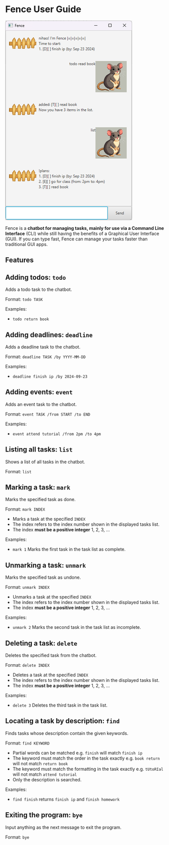 # Fence User Guide

![Screenshot of the Fence chatbot in use.](Ui.png)

Fence is a **chatbot for managing tasks, mainly for use via a Command Line Interface** (CLI) while still having the
benefits of a Graphical User Interface (GUI). If you can type fast, Fence can manage your tasks faster than traditional
GUI apps.

## Features

## Adding todos: `todo`

Adds a todo task to the chatbot.

Format: `todo TASK`

Examples: 
- `todo return book`

## Adding deadlines: `deadline`

Adds a deadline task to the chatbot.

Format: `deadline TASK /by YYYY-MM-DD`

Examples: 
- `deadline finish ip /by 2024-09-23`

## Adding events: `event`

Adds an event task to the chatbot.

Format: `event TASK /from START /to END`

Examples: 
- `event attend tutorial /from 2pm /to 4pm`

## Listing all tasks: `list`

Shows a list of all tasks in the chatbot.

Format: `list`

## Marking a task: `mark`

Marks the specified task as done.

Format: `mark INDEX`
- Marks a task at the specified `INDEX`
- The index refers to the index number shown in the displayed tasks list.
- The index **must be a positive integer** 1, 2, 3, ...

Examples: 
- `mark 1` Marks the first task in the task list as complete.

## Unmarking a task: `unmark`

Marks the specified task as undone.

Format: `unmark INDEX`
- Unmarks a task at the specified `INDEX`
- The index refers to the index number shown in the displayed tasks list.
- The index **must be a positive integer** 1, 2, 3, ...

Examples: 
- `unmark 2` Marks the second task in the task list as incomplete.

## Deleting a task: `delete`

Deletes the specified task from the chatbot.

Format: `delete INDEX`
- Deletes a task at the specified `INDEX`
- The index refers to the index number shown in the displayed tasks list.
- The index **must be a positive integer** 1, 2, 3, ...

Examples: 
- `delete 3` Deletes the third task in the task list. 

## Locating a task by description: `find`

Finds tasks whose description contain the given keywords.

Format: `find KEYWORD`
- Partial words can be matched e.g. `finish` will match `finish ip`
- The keyword must match the order in the task exactly e.g. `book return` will not match `return book`
- The keyword must match the formatting in the task exactly e.g. `tUtoRIal` will not match `attend tutorial`
- Only the description is searched.

Examples: 
- `find finish` returns `finish ip` and `finish homework`

## Exiting the program: `bye`

Input anything as the next message to exit the program.

Format: `bye`
